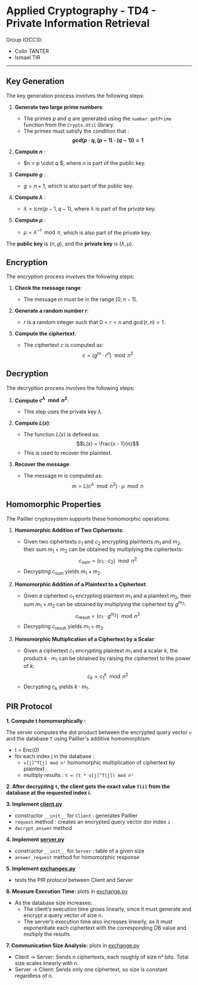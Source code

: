 # Applied Cryptography - TD4 - Private Information Retrieval

Group (OCC3): 
- Colin TANTER
- Ismael TIR

---

## Key Generation

The key generation process involves the following steps:

1. **Generate two large prime numbers**:
   - The primes *p* and *q* are generated using the `number.getPrime` function from the `Crypto.Util` library.
   - The primes must satisfy the condition that : **$$gcd(p \cdot q, (p-1) \cdot (q-1)) = 1$$**

2. **Compute *n*** :
   - $n = p \cdot q $, where *n* is part of the public key.

3. **Compute *g*** :
   - $g = n + 1$, which is also part of the public key.

4. **Compute $\lambda$** :
   - $\lambda = \text{lcm}(p-1, q-1)$, where $\lambda$ is part of the private key.

5. **Compute $\mu$** :
   - $\mu = \lambda^{-1} \mod n$, which is also part of the private key.

The **public key** is $(n, g)$, and the **private key** is $(\lambda, \mu)$.


## Encryption

The encryption process involves the following steps:

1. **Check the message range**:
   - The message *m* must be in the range $[0, n-1]$.

2. **Generate a random number *r***:
   -  *r* is a random integer such that $0 < r < n$ and $\gcd(r, n) = 1$.

3. **Compute the ciphertext**:
   - The ciphertext *c* is computed as: $$c = (g^m \cdot r^n) \mod n^2$$

## Decryption

The decryption process involves the following steps:

1. **Compute $c^\lambda \mod n^2$**:
   - This step uses the private key $\lambda$.

2. **Compute $L(x)$**:
   - The function $L(x)$ is defined as: $$L(x) = \frac{x - 1}{n}$$
   - This is used to recover the plaintext.

3. **Recover the message**:
   - The message *m* is computed as: $$m = L(c^\lambda \mod n^2) \cdot \mu \mod n $$


## Homomorphic Properties

The Paillier cryptosystem supports these homomorphic operations:

1. **Homomorphic Addition of Two Ciphertexts**:
   - Given two ciphertexts $c_1$ and $c_2$ encrypting plaintexts $m_1$ and $m_2$, their sum $m_1 + m_2$ can be obtained by multiplying the ciphertexts: 
      $$c_{\text{sum}} = (c_1 \cdot c_2) \mod n^2$$
   - Decrypting $c_{\text{sum}}$ yields $m_1 + m_2$.

2. **Homomorphic Addition of a Plaintext to a Ciphertext**:
   - Given a ciphertext $c_1$ encrypting plaintext $m_1$ and a plaintext $m_2$, their sum $m_1 + m_2$ can be obtained by multiplying the ciphertext by $g^{m_2}$:
      $$c_{\text{result}} = (c_1 \cdot g^{m_2}) \mod n^2$$
   - Decrypting $c_{\text{result}}$ yields $m_1 + m_2$.

3. **Homomorphic Multiplication of a Ciphertext by a Scalar**:
   - Given a ciphertext $c_1$ encrypting plaintext $m_1$ and a scalar $k$, the product $k \cdot m_1$ can be obtained by raising the ciphertext to the power of $k$:
      $$c_k = c_1^k \mod n^2$$
   - Decrypting $c_k$ yields $k \cdot m_1$.


## PIR Protocol

**1. Compute t homomorphically :**

The server computes the dot product between the encrypted query vector `v` and the database `T` using Paillier's additive homomorphism:

   - t = Enc(0)
   - for each index j in the database :
      - `v[j]^T[j] mod n²`  homomorphic multiplication of ciphertext by plaintext
      - multiply results : `t = (t * v[j]^T[j]) mod n²`


**2. After decrypting `t`, the client gets the exact value `T[i]` from the database at the requested index i.**

**3. Implement [client.py](./client.py)**

   - constructor `__init__` for `Client` : generates Paillier
   - `request` method : creates an encrypted query vector dor index `i`
   - `decrypt_answer` method

**4. Implement [server.py](./server.py)**

   - constructor `__init__` for `Server` : table of a given size
   - `answer_request` method for homomorphic response

**5. Implement [exchanges.py](./exchanges.py)**

   - tests the PIR protocol between Client and Server

**6. Measure Execution Time:** plots in [exchange.py](./exchanges.py)
   - As the database size increases:
      - The client’s execution time grows linearly, since it must generate and encrypt a query vector of size n.
      - The server’s execution time also increases linearly, as it must exponentiate each ciphertext with the corresponding DB value and multiply the results.

**7. Communication Size Analysis:** plots in [exchange.py](./exchanges.py)

   - Client → Server: Sends n ciphertexts, each roughly of size n² bits. Total size scales linearly with n.
   - Server → Client: Sends only one ciphertext, so size is constant regardless of n.
